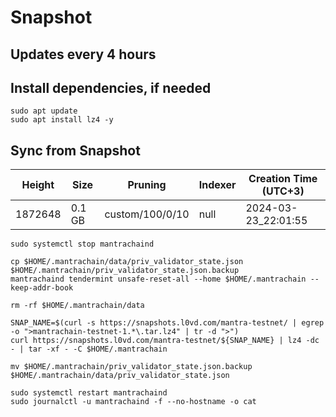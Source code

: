 # Snapshot

## Updates every 4 hours

## Install dependencies, if needed
```
sudo apt update
sudo apt install lz4 -y
```

## Sync from Snapshot  
| Height  | Size | Pruning | Indexer | Creation Time (UTC+3) |
| --------- | --------- | --------- | --------- | --------- |
| 1872648  | 0.1 GB  | custom/100/0/10 | null | 2024-03-23_22:01:55 |

```
sudo systemctl stop mantrachaind

cp $HOME/.mantrachain/data/priv_validator_state.json $HOME/.mantrachain/priv_validator_state.json.backup
mantrachaind tendermint unsafe-reset-all --home $HOME/.mantrachain --keep-addr-book

rm -rf $HOME/.mantrachain/data 

SNAP_NAME=$(curl -s https://snapshots.l0vd.com/mantra-testnet/ | egrep -o ">mantrachain-testnet-1.*\.tar.lz4" | tr -d ">")
curl https://snapshots.l0vd.com/mantra-testnet/${SNAP_NAME} | lz4 -dc - | tar -xf - -C $HOME/.mantrachain

mv $HOME/.mantrachain/priv_validator_state.json.backup $HOME/.mantrachain/data/priv_validator_state.json

sudo systemctl restart mantrachaind
sudo journalctl -u mantrachaind -f --no-hostname -o cat